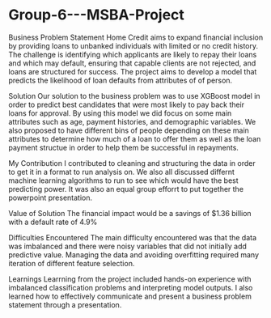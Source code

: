 # Group-6---MSBA-Project

Business Problem Statement
Home Credit aims to expand financial inclusion by providing loans to unbanked individuals with limited or no credit history. The challenge is identifying which applicants are likely to repay their loans and which may default, ensuring that capable clients are not rejected, and loans are structured for success.
The project aims to develop a model that predicts the likelihood of loan defaults from attributes of of person.

Solution
Our solution to the business problem was to use XGBoost model in order to predict best candidates that were most likely to pay back their loans for approval. By using this model we did focus on some main attributes such as age, payment histories, and demographic variables. We also proposed to have different bins of people depending on these main attributes to determine how much of a loan to offer them as well as the loan payment structue in order to help them be successful in repayments.

My Contribution
I contributed to cleaning and structuring the data in order to get it in a format to run analysis on. We also all discussed differnt machine learning algorithms to run to see which would have the best predicting power. It was also an equal group efforrt to put together the powerpoint presentation.

Value of Solution
The financial impact would be a savings of $1.36 billion with a default rate of 4.9%

Difficulties Encountered
The main difficulty encountered was that the data was imbalanced and there were noisy variables that did not initially add predictive value. Managing the data and avoiding overfitting required many iteration of different feature selection.

Learnings
Learrning from the project included hands-on experience with imbalanced classification problems and interpreting model outputs. I also learned how to effectively communicate and present a business problem statement through a presentation.


